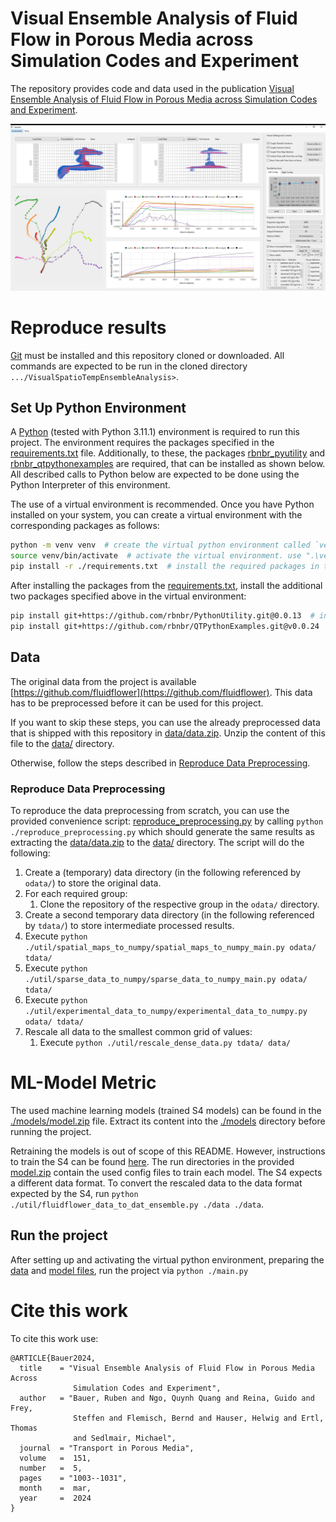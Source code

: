 ﻿# Visual Ensemble Analysis of Fluid Flow in Porous Media across Simulation Codes and Experiment

The repository provides code and data used in the publication [Visual Ensemble Analysis of Fluid Flow in Porous Media across Simulation Codes and Experiment](https://doi.org/10.1007/s11242-023-02019-y).

![Vamled Screenshot](screenshots/vamled_9176.png "Visual Approach Implementation Overview")

# Reproduce results

[Git](https://git-scm.com/) must be installed and this repository cloned or downloaded.
All commands are expected to be run in the cloned directory `.../VisualSpatioTempEnsembleAnalysis>`.

## Set Up Python Environment
A [Python](https://www.python.org/downloads/release/python-3111/) (tested with Python 3.11.1) environment is required to run this project.
The environment requires the packages specified in the [requirements.txt](./requirements.txt) file.
Additionally, to these, the packages [rbnbr_pyutility](https://github.com/rbnbr/PythonUtility) and [rbnbr_qtpythonexamples](https://github.com/rbnbr/QTPythonExamples) are required, that can be installed as shown below.
All described calls to Python below are expected to be done using the Python Interpreter of this environment. 

The use of a virtual environment is recommended.
Once you have Python installed on your system, you can create a virtual environment with the corresponding packages as follows:
```sh
python -m venv venv  # create the virtual python environment called `venv`
source venv/bin/activate  # activate the virtual environment. use ".\venv\Scripts\activate.bat" on Windows.
pip install -r ./requirements.txt  # install the required packages in that virtual environment
```

After installing the packages from the [requirements.txt](./requirements.txt), install the additional two packages specified above in the virtual environment:
````sh
pip install git+https://github.com/rbnbr/PythonUtility.git@0.0.13  # install rbnbr_pyutility
pip install git+https://github.com/rbnbr/QTPythonExamples.git@v0.0.24  # install rbnbr_qtpythonexamples
````

## Data
The original data from the project is available [https://github.com/fluidflower](https://github.com/fluidflower).
This data has to be preprocessed before it can be used for this project.

If you want to skip these steps, you can use the already preprocessed data that is shipped with this repository in [data/data.zip](./data/data.zip).
Unzip the content of this file to the [data/](./data) directory.

Otherwise, follow the steps described in [Reproduce Data Preprocessing](#reproduce-data-preprocessing).

### Reproduce Data Preprocessing
To reproduce the data preprocessing from scratch, you can use the provided convenience script: [reproduce_preprocessing.py](reproduce_preprocessing.py) by calling ``python ./reproduce_preprocessing.py`` which should generate the same results as extracting the [data/data.zip](./data/data.zip) to the [data/](./data) directory.
The script will do the following:

1. Create a (temporary) data directory (in the following referenced by `odata/`) to store the original data.
2. For each required group:
   1. Clone the repository of the respective group in the `odata/` directory.
3. Create a second temporary data directory (in the following referenced by ``tdata/``) to store intermediate processed results.
4. Execute `python ./util/spatial_maps_to_numpy/spatial_maps_to_numpy_main.py odata/ tdata/`
5. Execute `python ./util/sparse_data_to_numpy/sparse_data_to_numpy_main.py odata/ tdata/`
6. Execute `python ./util/experimental_data_to_numpy/experimental_data_to_numpy.py odata/ tdata/`
7. Rescale all data to the smallest common grid of values:
   1. Execute ``python ./util/rescale_dense_data.py tdata/ data/``

# ML-Model Metric
The used machine learning models (trained S4 models) can be found in the [./models/model.zip](./models/models.zip) file.
Extract its content into the [./models](./models) directory before running the project.

Retraining the models is out of scope of this README. 
However, instructions to train the S4 can be found [here](https://github.com/gleb-t/S4).
The run directories in the provided [model.zip](./models/models.zip) contain the used config files to train each model.
The S4 expects a different data format. 
To convert the rescaled data to the data format expected by the S4, run ``python ./util/fluidflower_data_to_dat_ensemble.py ./data ./data``.

## Run the project
After setting up and activating the virtual python environment, preparing the [data](#data) and [model files](#ml-model-metric), run the project via ``python ./main.py``

# Cite this work
To cite this work use:
````
@ARTICLE{Bauer2024,
  title    = "Visual Ensemble Analysis of Fluid Flow in Porous Media Across
              Simulation Codes and Experiment",
  author   = "Bauer, Ruben and Ngo, Quynh Quang and Reina, Guido and Frey,
              Steffen and Flemisch, Bernd and Hauser, Helwig and Ertl, Thomas
              and Sedlmair, Michael",
  journal  = "Transport in Porous Media",
  volume   =  151,
  number   =  5,
  pages    = "1003--1031",
  month    =  mar,
  year     =  2024
}
````

